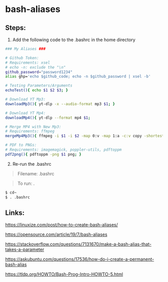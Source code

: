# bash-aliases

## Steps:

1. Add the following code to the .bashrc in the home directory

```bash
### My Aliases ###

# Github Token:
# Requirements: xsel
# echo -n: exclude the "\n"
github_password="password1234"
alias ghp='echo $github_code; echo -n $github_password | xsel -b'

# Testing Parameters/Arguments
echoTest(){ echo $1 $2 $3; }

# Download YT Mp3:
downloadMp3(){ yt-dlp -x --audio-format mp3 $1; }

# Download YT Mp4:
downloadMp4(){ yt-dlp --format mp4 $1; 

# Merge MP4 with New Mp3:
# Requirements: ffmpeg
mergeMp4Mp3(){ ffmpeg -i $1 -i $2 -map 0:v -map 1:a -c:v copy -shortest $3; }

# PDF to PNGs:
# Requirements: imagemagick, poppler-utils, pdftoppm
pdf2png(){ pdftoppm -png $1 png; }
```

2. Re-run the .bashrc
>Filename: .bashrc

>To run: .

```bash
$ cd~
$ . .bashrc
```

## Links:

https://linuxize.com/post/how-to-create-bash-aliases/

https://opensource.com/article/19/7/bash-aliases

https://stackoverflow.com/questions/7131670/make-a-bash-alias-that-takes-a-parameter

https://askubuntu.com/questions/17536/how-do-i-create-a-permanent-bash-alias

https://tldp.org/HOWTO/Bash-Prog-Intro-HOWTO-5.html
